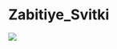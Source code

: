 Zabitiye_Svitki
==============================
<img src="http://img1.fantasticfiction.co.uk/images/c3/c18940.jpg" /><br />
